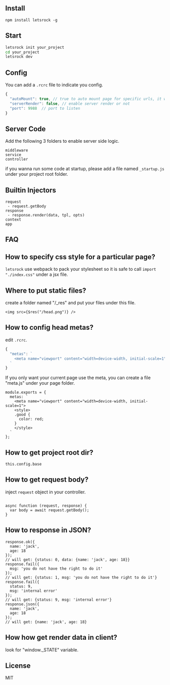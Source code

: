 Install
------

```
npm install letsrock -g
```

Start
----

```bash
letsrock init your_project
cd your_project
letsrock dev
```

Config
-----

You can add a `.rcrc` file to indicate you config.
```javascript
{
  "autoMount": true, // true to auto mount page for specific urls, it will bypass your custom controller
  "serverRender": false, // enable server render or not
  "port": 9988  // port to listen
}
```

Server Code
------

Add the following 3 folders to enable server side logic.

```
middleware
service
controller
```

if you wanna run some code at startup, please add a file named `_startup.js` under your project root folder.

Builtin Injectors
-----

```
request
 - request.getBody
response
 - response.render(data, tpl, opts)
context
app
```


FAQ
-----

## How to specify css style for a particular page?

`letsrock` use webpack to pack your stylesheet so it is safe to call `import "./index.css"` under a jsx file.

## Where to put static files?

create a folder named "/_res" and put your files under this file.

```
<img src={$res("/head.png")} />
```

## How to config head metas?

edit `.rcrc`.

```javascript
{
  "metas": `
    <meta name="viewport" content="width=device-width, initial-scale=1">
  `
}
```

If you only want your current page use the meta, you can create a file "meta.js" under your page folder.

```
module.exports = {
  metas: `
    <meta name="viewport" content="width=device-width, initial-scale=1">
    <style>
    .good {
      color: red;
    }
    </style>
  `
};
```

## How to get project root dir?

```
this.config.base
```

## How to get request body?

inject `request` object in your controller.

```

async function (request, response) {
  var body = await request.getBody();
}
```

## How to response in JSON?

```
response.ok({
  name: 'jack',
  age: 18
});
// will get: {status: 0, data: {name: 'jack', age: 18}}
response.fail({
  msg: 'you do not have the right to do it'
});
// will get: {status: 1, msg: 'you do not have the right to do it'}
response.fail({
  status: 9,
  msg: 'internal error'
});
// will get: {status: 9, msg: 'internal error'}
response.json({
  name: 'jack',
  age: 18
});
// will get: {name: 'jack', age: 18}
```

## How how get render data in client?

look for "window._STATE" variable.

License
----
MIT
